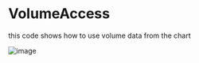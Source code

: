 # VolumeAccess 

this code shows how to use volume data from the chart

![image](https://user-images.githubusercontent.com/69223009/133636262-44bdf17f-a500-411b-a87b-4953ce2941f5.png)
